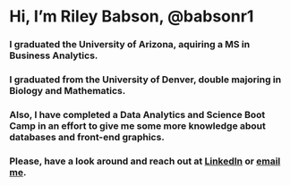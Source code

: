 # Hi, I’m Riley Babson, @babsonr1

### I graduated the University of Arizona, aquiring a MS in Business Analytics.
### I graduated from the University of Denver, double majoring in Biology and Mathematics.
### Also, I have completed a Data Analytics and Science Boot Camp in an effort to give me some more knowledge about databases and front-end graphics.

### Please, have a look around and reach out at [LinkedIn](https://www.linkedin.com/in/riley-babson) or [email me](mailto:rileybabson1@gmail.com).
<!---
babsonr1/babsonr1 is a ✨ special ✨ repository because its `README.md` (this file) appears on your GitHub profile.
You can click the Preview link to take a look at your changes.
--->

